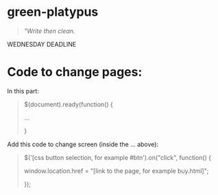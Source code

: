 # green-platypus

> *"Write then clean.*

WEDNESDAY DEADLINE


# Code to change pages:

In this part:
> $(document).ready(function() {
> 
> ...
> 
> }

Add this code to change screen (inside the ... above):
> $('[css button selection, for example #btn').on("click", function() {
>
> window.location.href = "[link to the page, for example buy.html]";
>
> });
